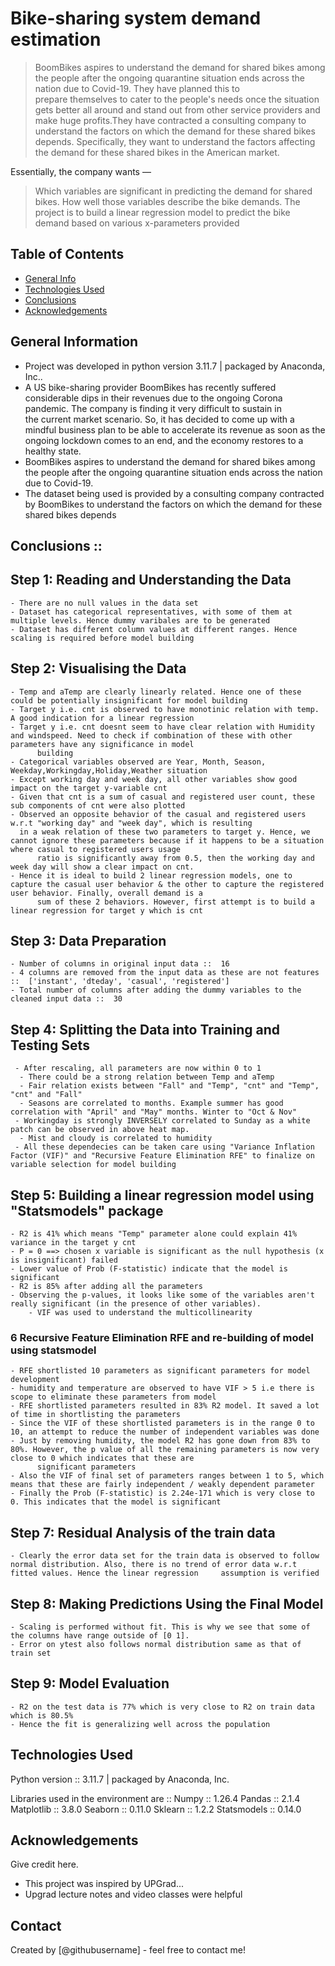 # Bike-sharing system demand estimation
> BoomBikes aspires to understand the demand for shared bikes among the people after the ongoing quarantine situation ends across the nation due to Covid-19. They have planned this to     
  prepare themselves to cater to the people's needs once the situation gets better all around and stand out from other service providers and make huge profits.They have contracted a 
  consulting company to understand the factors on which the demand for these shared bikes depends. Specifically, they want to understand the factors affecting the demand for these shared 
  bikes in the American market.

  Essentially, the company wants —
  > Which variables are significant in predicting the demand for shared bikes.
  > How well those variables describe the bike demands.
  The project is to build a linear regression model to predict the bike demand based on various x-parameters provided


## Table of Contents
* [General Info](#general-information)
* [Technologies Used](#technologies-used)
* [Conclusions](#conclusions)
* [Acknowledgements](#acknowledgements)

<!-- You can include any other section that is pertinent to your problem -->

## General Information
- Project was developed in python version 3.11.7 | packaged by Anaconda, Inc..
- A US bike-sharing provider BoomBikes has recently suffered considerable dips in their revenues due to the ongoing Corona pandemic. The company is finding it very difficult to sustain in    
  the current market scenario. So, it has decided to come up with a mindful business plan to be able to accelerate its revenue as soon as the ongoing lockdown comes to an end, and the 
  economy restores to a healthy state.  
- BoomBikes aspires to understand the demand for shared bikes among the people after the ongoing quarantine situation ends across the nation due to Covid-19.
- The dataset being used is provided by a consulting company contracted by BoomBikes to understand the factors on which the demand for these shared bikes depends

<!-- You don't have to answer all the questions - just the ones relevant to your project. -->

## Conclusions ::

## Step 1: Reading and Understanding the Data
	- There are no null values in the data set
	- Dataset has categorical representatives, with some of them at multiple levels. Hence dummy varibales are to be generated
	- Dataset has different column values at different ranges. Hence scaling is required before model building

## Step 2: Visualising the Data
	- Temp and aTemp are clearly linearly related. Hence one of these could be potentially insignificant for model building
	- Target y i.e. cnt is observed to have monotinic relation with temp. A good indication for a linear regression
	- Target y i.e. cnt doesnt seem to have clear relation with Humidity and windspeed. Need to check if combination of these with other parameters have any significance in model 	  
          building
	- Categorical variables observed are Year, Month, Season, Weekday,Workingday,Holiday,Weather situation
	- Except working day and week day, all other variables show good impact on the target y-variable cnt
	- Given that cnt is a sum of casual and registered user count, these sub components of cnt were also plotted
	- Observed an opposite behavior of the casual and registered users w.r.t "working day" and "week day", which is resulting
  	  in a weak relation of these two parameters to target y. Hence, we cannot ignore these parameters because if it happens to be a situation where casual to registered users usage  
          ratio is significantly away from 0.5, then the working day and week day will show a clear impact on cnt. 
	- Hence it is ideal to build 2 linear regression models, one to capture the casual user behavior & the other to capture the registered user behavior. Finally, overall demand is a 
          sum of these 2 behaviors. However, first attempt is to build a linear regression for target y which is cnt

## Step 3: Data Preparation
	- Number of columns in original input data ::  16
	- 4 columns are removed from the input data as these are not features ::  ['instant', 'dteday', 'casual', 'registered']
	- Total number of columns after adding the dummy variables to the cleaned input data ::  30

## Step 4: Splitting the Data into Training and Testing Sets
  	 - After rescaling, all parameters are now within 0 to 1
 	  - There could be a strong relation between Temp and aTemp
 	  - Fair relation exists between "Fall" and "Temp", "cnt" and "Temp", "cnt" and "Fall"
 	  - Seasons are correlated to months. Example summer has good correlation with "April" and "May" months. Winter to "Oct & Nov"
  	 - Workingday is strongly INVERSELY correlated to Sunday as a white patch can be observed in above heat map. 
 	  - Mist and cloudy is correlated to humidity 
  	 - All these dependecies can be taken care using "Variance Inflation Factor (VIF)" and "Recursive Feature Elimination RFE" to finalize on variable selection for model building
	
## Step 5: Building a linear regression model using "Statsmodels" package
	- R2 is 41% which means "Temp" parameter alone could explain 41% variance in the target y cnt
	- P = 0 ==> chosen x variable is significant as the null hypothesis (x is insignificant) failed
	- Lower value of Prob (F-statistic) indicate that the model is significant
	- R2 is 85% after adding all the parameters
	- Observing the p-values, it looks like some of the variables aren't really significant (in the presence of other variables).
        - VIF was used to understand the multicollinearity

### 6 Recursive Feature Elimination RFE and re-building of model using statsmodel
	- RFE shortlisted 10 parameters as significant parameters for model development
	- humidity and temperature are observed to have VIF > 5 i.e there is scope to eliminate these parameters from model
	- RFE shortlisted parameters resulted in 83% R2 model. It saved a lot of time in shortlisting the parameters
	- Since the VIF of these shortlisted parameters is in the range 0 to 10, an attempt to reduce the number of independent variables was done
	- Just by removing humidity, the model R2 has gone down from 83% to 80%. However, the p value of all the remaining parameters is now very close to 0 which indicates that these are  
          significant parameters
	- Also the VIF of final set of parameters ranges between 1 to 5, which means that these are fairly independent / weakly dependent parameter
	- Finally the Prob (F-statistic) is 2.24e-171 which is very close to 0. This indicates that the model is significant

## Step 7: Residual Analysis of the train data
	- Clearly the error data set for the train data is observed to follow normal distribution. Also, there is no trend of error data w.r.t fitted values. Hence the linear regression 	  assumption is verified

## Step 8: Making Predictions Using the Final Model
	- Scaling is performed without fit. This is why we see that some of the columns have range outside of [0 1]. 
	- Error on ytest also follows normal distribution same as that of train set

## Step 9: Model Evaluation
	- R2 on the test data is 77% which is very close to R2 on train data which is 80.5%
	- Hence the fit is generalizing well across the population



## Technologies Used

Python version ::  3.11.7 | packaged by Anaconda, Inc.

Libraries used in the environment are :: 
Numpy           ::  1.26.4
Pandas          ::  2.1.4
Matplotlib      ::  3.8.0
Seaborn         ::  0.11.0
Sklearn         ::  1.2.2
Statsmodels     ::  0.14.0



## Acknowledgements
Give credit here.
- This project was inspired by UPGrad...
- Upgrad lecture notes and video classes were helpful


## Contact
Created by [@githubusername] - feel free to contact me!


<!-- Optional -->
<!-- ## License -->
<!-- This project is open source and available under the [... License](). -->

<!-- You don't have to include all sections - just the one's relevant to your project -->